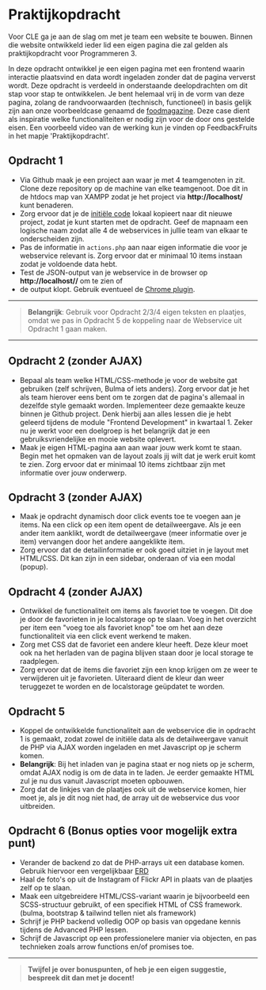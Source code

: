 # Praktijkopdracht

Voor CLE ga je aan de slag om met je team een website te bouwen. Binnen die website ontwikkeld ieder lid een eigen pagina
die zal gelden als praktijkopdracht voor Programmeren 3.

In deze opdracht ontwikkel je een eigen pagina met een frontend waarin interactie plaatsvind en data wordt ingeladen
zonder dat de pagina ververst wordt. Deze opdracht is verdeeld in onderstaande deelopdrachten om dit stap voor stap te
ontwikkelen. Je bent helemaal vrij in de vorm van deze pagina, zolang de randvoorwaarden (technisch, functioneel) in basis
gelijk zijn aan onze voorbeeldcase genaamd de [foodmagazine](foodmagazine-exampe). Deze case dient als inspiratie welke
functionaliteiten er nodig zijn voor de door ons gestelde eisen. Een voorbeeld video van de werking kun je vinden op
FeedbackFruits in het mapje 'Praktijkopdracht'.

## Opdracht 1

- Via Github maak je een project aan waar je met 4 teamgenoten in zit. Clone deze repository op de machine van elke 
  teamgenoot. Doe dit in de htdocs map van XAMPP zodat je het project via **http://localhost/<projectnaam>** kunt benaderen.
- Zorg ervoor dat je de [initiële code](webservice-start) lokaal kopieert naar dit nieuwe project, zodat je
  kunt starten met de opdracht. Geef de mapnaam een logische naam zodat alle 4 de webservices in jullie team van elkaar
  te onderscheiden zijn.
- Pas de informatie in `actions.php` aan naar eigen informatie die voor je webservice relevant is. Zorg ervoor dat er
  minimaal 10 items instaan zodat je voldoende data hebt.
- Test de JSON-output van je webservice in de browser op **http://localhost/<projectnaam>/<webservice-mapnaam>** om te zien of
- de output klopt. Gebruik eventueel de [Chrome plugin](https://chrome.google.com/webstore/detail/jsonview/chklaanhfefbnpoihckbnefhakgolnmc?hl=en).
___
>**Belangrijk**: Gebruik voor Opdracht 2/3/4 eigen teksten en plaatjes, omdat we pas in Opdracht 5 de koppeling naar de 
Webservice uit Opdracht 1 gaan maken.
___
## Opdracht 2 (zonder AJAX)

- Bepaal als team welke HTML/CSS-methode je voor de website gat gebruiken (zelf schrijven, Bulma of iets anders). Zorg ervoor 
  dat je het als team hierover eens bent om te zorgen dat de pagina's allemaal in dezelfde style gemaakt worden. Implementeer
  deze gemaakte keuze binnen je Github project. Denk hierbij aan alles lessen die je hebt geleerd tijdens de module "Frontend
  Development" in kwartaal 1. Zeker nu je werkt voor een doelgroep is het belangrijk dat je een gebruiksvriendelijke en mooie
  website oplevert.
- Maak je eigen HTML-pagina aan aan waar jouw werk komt te staan. Begin met het opmaken van de layout zoals jij wilt dat je 
  werk eruit komt te zien. Zorg ervoor dat er minimaal 10 items zichtbaar zijn met informatie over jouw onderwerp.

## Opdracht 3 (zonder AJAX)

- Maak je opdracht dynamisch door click events toe te voegen aan je items. Na een click op een item opent de detailweergave.
  Als je een ander item aanklikt, wordt de detailweergave (meer informatie over je item) vervangen door het andere aangeklikte item.
- Zorg ervoor dat de detailinformatie er ook goed uitziet in je layout met HTML/CSS. Dit kan zijn in een sidebar, onderaan of via
  een modal (popup).

## Opdracht 4 (zonder AJAX)

- Ontwikkel de functionaliteit om items als favoriet toe te voegen. Dit doe je door de favorieten in je localstorage
  op te slaan. Voeg in het overzicht per item een "voeg toe als favoriet knop" toe om het aan deze functionaliteit
  via een click event werkend te maken.
- Zorg met CSS dat de favoriet een andere kleur heeft. Deze kleur moet ook na het herladen van de pagina blijven staan
  door je local storage te raadplegen.
- Zorg ervoor dat de items die favoriet zijn een knop krijgen om ze weer te verwijderen uit je favorieten. Uiteraard
  dient de kleur dan weer teruggezet te worden en de localstorage geüpdatet te worden.

## Opdracht 5

- Koppel de ontwikkelde functionaliteit aan de webservice die in opdracht 1 is gemaakt, zodat zowel de initiële data als
  de detailweergave vanuit de PHP via AJAX worden ingeladen en met Javascript op je scherm komen.
- **Belangrijk**: Bij het inladen van je pagina staat er nog niets op je scherm, omdat AJAX nodig is om de data in
  te laden. Je eerder gemaakte HTML zul je nu dus vanuit Javascript moeten opbouwen.
- Zorg dat de linkjes van de plaatjes ook uit de webservice komen, hier moet je, als je dit nog niet had, de array uit de webservice dus 
  voor uitbreiden.

## Opdracht 6 (Bonus opties voor mogelijk extra punt)

- Verander de backend zo dat de PHP-arrays uit een database komen. Gebruik hiervoor een vergelijkbaar [ERD](foodmagazine-exampe/optioneel_erd.png)
- Haal de foto's op uit de Instagram of Flickr API in plaats van de plaatjes zelf op te slaan.
- Maak een uitgebreidere HTML/CSS-variant waarin je bijvoorbeeld een SCSS-structuur gebruikt, of een specifiek HTML of CSS
  framework. (bulma, bootstrap & tailwind tellen niet als framework)
- Schrijf je PHP backend volledig OOP op basis van opgedane kennis tijdens de Advanced PHP lessen.
- Schrijf de Javascript op een professionelere manier via objecten, en pas technieken zoals arrow functions en/of
  promises toe.
---
>**Twijfel je over bonuspunten, of heb je een eigen suggestie, bespreek dit dan met je docent!**

